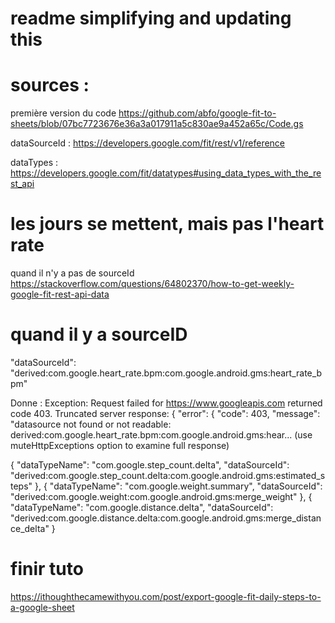# readme simplifying and updating this



# sources :
première version du code
https://github.com/abfo/google-fit-to-sheets/blob/07bc7723676e36a3a017911a5c830ae9a452a65c/Code.gs

dataSourceId :
https://developers.google.com/fit/rest/v1/reference

dataTypes :
https://developers.google.com/fit/datatypes#using_data_types_with_the_rest_api



# les jours se mettent, mais pas l'heart rate
quand il n'y a pas de sourceId
https://stackoverflow.com/questions/64802370/how-to-get-weekly-google-fit-rest-api-data



# quand il y a sourceID
"dataSourceId": "derived:com.google.heart_rate.bpm:com.google.android.gms:heart_rate_bpm"

Donne : Exception: Request failed for https://www.googleapis.com returned code 403. Truncated server response: { "error": { "code": 403, "message": "datasource not found or not readable: derived:com.google.heart_rate.bpm:com.google.android.gms:hear... (use muteHttpExceptions option to examine full response)

{
"dataTypeName": "com.google.step_count.delta",
"dataSourceId": "derived:com.google.step_count.delta:com.google.android.gms:estimated_steps"
},
{
"dataTypeName": "com.google.weight.summary",
"dataSourceId": "derived:com.google.weight:com.google.android.gms:merge_weight"
},
{
"dataTypeName": "com.google.distance.delta",
"dataSourceId": "derived:com.google.distance.delta:com.google.android.gms:merge_distance_delta"
}



# finir tuto
https://ithoughthecamewithyou.com/post/export-google-fit-daily-steps-to-a-google-sheet